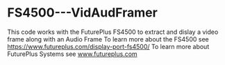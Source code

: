 # FS4500---VidAudFramer
This code works with the FuturePlus FS4500 to extract and dislay a video frame along with an Audio Frame
To learn more about the FS4500 see https://www.futureplus.com/display-port-fs4500/
To learn more about FuturePlus Systems see www.futureplus.com
